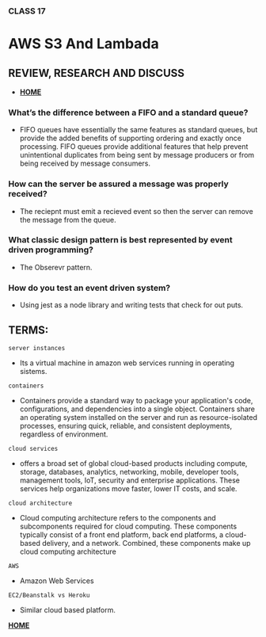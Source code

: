 ### CLASS 17


# AWS S3 And Lambada






## REVIEW, RESEARCH AND DISCUSS


- [**HOME**](https://seidomo.github.io/reading_notes/home)



### What’s the difference between a FIFO and a standard queue?

- FIFO queues have essentially the same features as standard queues, but provide the added benefits of supporting ordering and exactly once processing. FIFO queues provide additional features that help prevent unintentional duplicates from being sent by message producers or from being received by message consumers.



### How can the server be assured a message was properly received?

- The reciepnt must emit a recieved event so then the server can remove the message from the queue.



### What classic design pattern is best represented by event driven programming?

- The Obserevr pattern.


### How do you test an event driven system?

- Using jest as a node library and writing tests that check for out puts.


## TERMS:


``` server instances ```

- Its a virtual machine in amazon web services running in  operating sistems.



``` containers  ```

- Containers provide a standard way to package your application's code, configurations, and dependencies into a single object. Containers share an operating system installed on the server and run as resource-isolated processes, ensuring quick, reliable, and consistent deployments, regardless of environment.


``` cloud services ```

- offers a broad set of global cloud-based products including compute, storage, databases, analytics, networking, mobile, developer tools, management tools, IoT, security and enterprise applications. These services help organizations move faster, lower IT costs, and scale.


``` cloud architecture ```

- Cloud computing architecture refers to the components and subcomponents required for cloud computing. These components typically consist of a front end platform, back end platforms, a cloud-based delivery, and a network. Combined, these components make up cloud computing architecture


``` AWS ```

- Amazon Web Services

``` EC2/Beanstalk vs Heroku ```

- Similar cloud based platform.



[**HOME**](https://seidomo.github.io/reading_notes/home)
